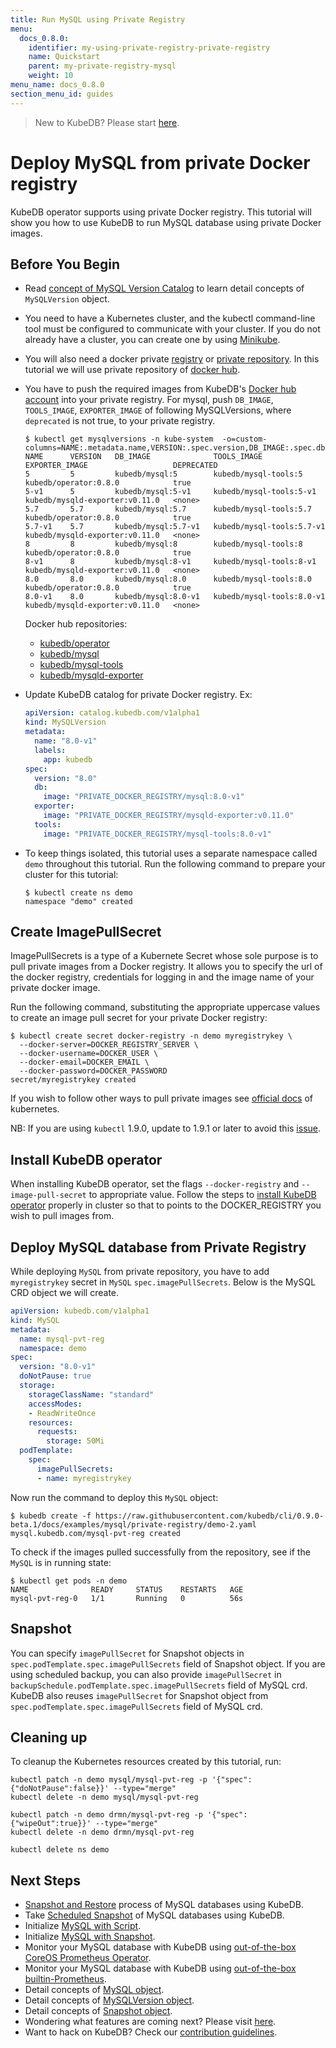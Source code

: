 ```yaml
---
title: Run MySQL using Private Registry
menu:
  docs_0.8.0:
    identifier: my-using-private-registry-private-registry
    name: Quickstart
    parent: my-private-registry-mysql
    weight: 10
menu_name: docs_0.8.0
section_menu_id: guides
---
```


> New to KubeDB? Please start [here](/docs/concepts/README.md).

# Deploy MySQL from private Docker registry

KubeDB operator supports using private Docker registry. This tutorial will show you how to use KubeDB to run MySQL database using private Docker images.

## Before You Begin

- Read [concept of MySQL Version Catalog](/docs/concepts/catalog/mysql.md) to learn detail concepts of `MySQLVersion` object.

- You need to have a Kubernetes cluster, and the kubectl command-line tool must be configured to communicate with your cluster. If you do not already have a cluster, you can create one by using [Minikube](https://github.com/kubernetes/minikube).

- You will also need a docker private [registry](https://docs.docker.com/registry/) or [private repository](https://docs.docker.com/docker-hub/repos/#private-repositories).  In this tutorial we will use private repository of [docker hub](https://hub.docker.com/).

- You have to push the required images from KubeDB's [Docker hub account](https://hub.docker.com/r/kubedb/) into your private registry. For mysql, push `DB_IMAGE`, `TOOLS_IMAGE`, `EXPORTER_IMAGE` of following MySQLVersions, where `deprecated` is not true, to your private registry.

  ```console
  $ kubectl get mysqlversions -n kube-system  -o=custom-columns=NAME:.metadata.name,VERSION:.spec.version,DB_IMAGE:.spec.db.image,TOOLS_IMAGE:.spec.tools.image,EXPORTER_IMAGE:.spec.exporter.image,DEPRECATED:.spec.deprecated
  NAME      VERSION   DB_IMAGE              TOOLS_IMAGE                 EXPORTER_IMAGE                   DEPRECATED
  5         5         kubedb/mysql:5        kubedb/mysql-tools:5        kubedb/operator:0.8.0            true
  5-v1      5         kubedb/mysql:5-v1     kubedb/mysql-tools:5-v1     kubedb/mysqld-exporter:v0.11.0   <none>
  5.7       5.7       kubedb/mysql:5.7      kubedb/mysql-tools:5.7      kubedb/operator:0.8.0            true
  5.7-v1    5.7       kubedb/mysql:5.7-v1   kubedb/mysql-tools:5.7-v1   kubedb/mysqld-exporter:v0.11.0   <none>
  8         8         kubedb/mysql:8        kubedb/mysql-tools:8        kubedb/operator:0.8.0            true
  8-v1      8         kubedb/mysql:8-v1     kubedb/mysql-tools:8-v1     kubedb/mysqld-exporter:v0.11.0   <none>
  8.0       8.0       kubedb/mysql:8.0      kubedb/mysql-tools:8.0      kubedb/operator:0.8.0            true
  8.0-v1    8.0       kubedb/mysql:8.0-v1   kubedb/mysql-tools:8.0-v1   kubedb/mysqld-exporter:v0.11.0   <none>
  ```

  Docker hub repositories:

  - [kubedb/operator](https://hub.docker.com/r/kubedb/operator)
  - [kubedb/mysql](https://hub.docker.com/r/kubedb/mysql)
  - [kubedb/mysql-tools](https://hub.docker.com/r/kubedb/mysql-tools)
  - [kubedb/mysqld-exporter](https://hub.docker.com/r/kubedb/mysqld-exporter)

- Update KubeDB catalog for private Docker registry. Ex:

  ```yaml
  apiVersion: catalog.kubedb.com/v1alpha1
  kind: MySQLVersion
  metadata:
    name: "8.0-v1"
    labels:
      app: kubedb
  spec:
    version: "8.0"
    db:
      image: "PRIVATE_DOCKER_REGISTRY/mysql:8.0-v1"
    exporter:
      image: "PRIVATE_DOCKER_REGISTRY/mysqld-exporter:v0.11.0"
    tools:
      image: "PRIVATE_DOCKER_REGISTRY/mysql-tools:8.0-v1"
  
  ```

- To keep things isolated, this tutorial uses a separate namespace called `demo` throughout this tutorial. Run the following command to prepare your cluster for this tutorial:

  ```console
  $ kubectl create ns demo
  namespace "demo" created
   ```

## Create ImagePullSecret

ImagePullSecrets is a type of a Kubernete Secret whose sole purpose is to pull private images from a Docker registry. It allows you to specify the url of the docker registry, credentials for logging in and the image name of your private docker image.

Run the following command, substituting the appropriate uppercase values to create an image pull secret for your private Docker registry:

```console
$ kubectl create secret docker-registry -n demo myregistrykey \
  --docker-server=DOCKER_REGISTRY_SERVER \
  --docker-username=DOCKER_USER \
  --docker-email=DOCKER_EMAIL \
  --docker-password=DOCKER_PASSWORD
secret/myregistrykey created
```

If you wish to follow other ways to pull private images see [official docs](https://kubernetes.io/docs/concepts/containers/images/) of kubernetes.

NB: If you are using `kubectl` 1.9.0, update to 1.9.1 or later to avoid this [issue](https://github.com/kubernetes/kubernetes/issues/57427).

## Install KubeDB operator

When installing KubeDB operator, set the flags `--docker-registry` and `--image-pull-secret` to appropriate value. Follow the steps to [install KubeDB operator](/docs/setup/install.md) properly in cluster so that to points to the DOCKER_REGISTRY you wish to pull images from.

## Deploy MySQL database from Private Registry

While deploying `MySQL` from private repository, you have to add `myregistrykey` secret in `MySQL` `spec.imagePullSecrets`.
Below is the MySQL CRD object we will create.

```yaml
apiVersion: kubedb.com/v1alpha1
kind: MySQL
metadata:
  name: mysql-pvt-reg
  namespace: demo
spec:
  version: "8.0-v1"
  doNotPause: true
  storage:
    storageClassName: "standard"
    accessModes:
    - ReadWriteOnce
    resources:
      requests:
        storage: 50Mi
  podTemplate:
    spec:
      imagePullSecrets:
      - name: myregistrykey
```

Now run the command to deploy this `MySQL` object:

```console
$ kubedb create -f https://raw.githubusercontent.com/kubedb/cli/0.9.0-beta.1/docs/examples/mysql/private-registry/demo-2.yaml
mysql.kubedb.com/mysql-pvt-reg created
```

To check if the images pulled successfully from the repository, see if the `MySQL` is in running state:

```console
$ kubectl get pods -n demo
NAME              READY     STATUS    RESTARTS   AGE
mysql-pvt-reg-0   1/1       Running   0          56s
```

## Snapshot

You can specify `imagePullSecret` for Snapshot objects in `spec.podTemplate.spec.imagePullSecrets` field of Snapshot object. If you are using scheduled backup, you can also provide `imagePullSecret` in `backupSchedule.podTemplate.spec.imagePullSecrets` field of MySQL crd. KubeDB also reuses `imagePullSecret` for Snapshot object from `spec.podTemplate.spec.imagePullSecrets` field of MySQL crd.

## Cleaning up

To cleanup the Kubernetes resources created by this tutorial, run:

```console
kubectl patch -n demo mysql/mysql-pvt-reg -p '{"spec":{"doNotPause":false}}' --type="merge"
kubectl delete -n demo mysql/mysql-pvt-reg

kubectl patch -n demo drmn/mysql-pvt-reg -p '{"spec":{"wipeOut":true}}' --type="merge"
kubectl delete -n demo drmn/mysql-pvt-reg

kubectl delete ns demo
```

## Next Steps

- [Snapshot and Restore](/docs/guides/mysql/snapshot/backup-and-restore.md) process of MySQL databases using KubeDB.
- Take [Scheduled Snapshot](/docs/guides/mysql/snapshot/scheduled-backup.md) of MySQL databases using KubeDB.
- Initialize [MySQL with Script](/docs/guides/mysql/initialization/using-script.md).
- Initialize [MySQL with Snapshot](/docs/guides/mysql/initialization/using-snapshot.md).
- Monitor your MySQL database with KubeDB using [out-of-the-box CoreOS Prometheus Operator](/docs/guides/mysql/monitoring/using-coreos-prometheus-operator.md).
- Monitor your MySQL database with KubeDB using [out-of-the-box builtin-Prometheus](/docs/guides/mysql/monitoring/using-builtin-prometheus.md).
- Detail concepts of [MySQL object](/docs/concepts/databases/mysql.md).
- Detail concepts of [MySQLVersion object](/docs/concepts/catalog/mysql.md).
- Detail concepts of [Snapshot object](/docs/concepts/snapshot.md).
- Wondering what features are coming next? Please visit [here](/docs/roadmap.md).
- Want to hack on KubeDB? Check our [contribution guidelines](/docs/CONTRIBUTING.md).

